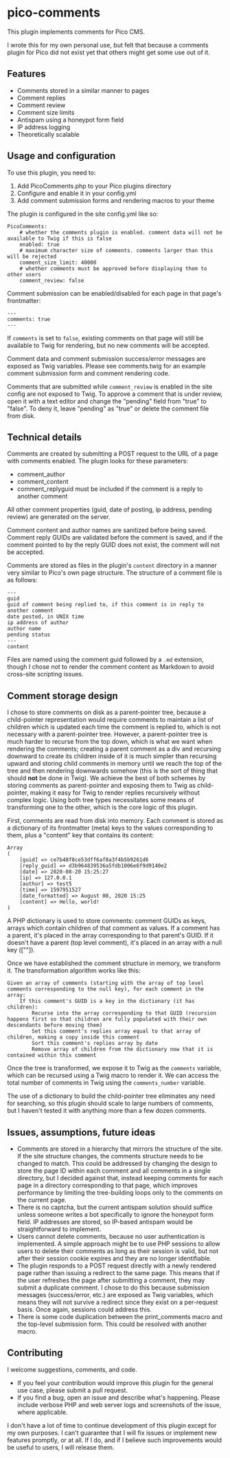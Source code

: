 # pico-comments

This plugin implements comments for Pico CMS.

I wrote this for my own personal use, but felt that because a comments plugin for Pico did not exist yet that others might get some use out of it. 

Features
---
- Comments stored in a similar manner to pages
- Comment replies
- Comment review
- Comment size limits
- Antispam using a honeypot form field
- IP address logging
- Theoretically scalable

Usage and configuration
---
To use this plugin, you need to:
1. Add PicoComments.php to your Pico plugins directory
2. Configure and enable it in your config.yml
3. Add comment submission forms and rendering macros to your theme

The plugin is configured in the site config.yml like so:
```
PicoComments:
    # whether the comments plugin is enabled. comment data will not be available to Twig if this is false
    enabled: true
    # maximum character size of comments. comments larger than this will be rejected
    comment_size_limit: 40000
    # whether comments must be approved before displaying them to other users
    comment_review: false
```

Comment submission can be enabled/disabled for each page in that page's frontmatter:
```
---
comments: true
---
```

If ```comments``` is set to ```false```, existing comments on that page will still be available to Twig for rendering, but no new comments will be accepted.

Comment data and comment submission success/error messages are exposed as Twig variables. Please see comments.twig for an example comment submission form and comment rendering code.

Comments that are submitted while ```comment_review``` is enabled in the site config are not exposed to Twig. To approve a comment that is under review, open it with a text editor and change the "pending" field from "true" to "false". To deny it, leave "pending" as "true" or delete the comment file from disk.

Technical details
---
Comments are created by submitting a POST request to the URL of a page with comments enabled. The plugin looks for these parameters:
- comment_author
- comment_content
- comment_replyguid must be included if the comment is a reply to another comment

All other comment properties (guid, date of posting, ip address, pending review) are generated on the server. 

Comment content and author names are sanitized before being saved. Comment reply GUIDs are validated before the comment is saved, and if the comment pointed to by the reply GUID does not exist, the comment will not be accepted.

Comments are stored as files in the plugin's ```content``` directory in a manner very similar to Pico's own page structure. The structure of a comment file is as follows:
```
---
guid
guid of comment being replied to, if this comment is in reply to another comment
date posted, in UNIX time
ip address of author
author name
pending status
---
content
```

Files are named using the comment guid followed by a ```.md``` extension, though I chose not to render the comment content as Markdown to avoid cross-site scripting issues.

Comment storage design
---
I chose to store comments on disk as a parent-pointer tree, because a child-pointer representation would require comments to maintain a list of children which is updated each time the comment is replied to, which is not necessary with a parent-pointer tree. However, a parent-pointer tree is much harder to recurse from the top down, which is what we want when rendering the comments; creating a parent comment as a div and recursing downward to create its children inside of it is much simpler than recursing upward and storing child comments in memory until we reach the top of the tree and then rendering downwards somehow (this is the sort of thing that should **not** be done in Twig). We achieve the best of both schemes by storing comments as parent-pointer and exposing them to Twig as child-pointer, making it easy for Twig to render replies recursively without complex logic. Using both tree types necessitates some means of transforming one to the other, which is the core logic of this plugin.

First, comments are read from disk into memory. Each comment is stored as a dictionary of its frontmatter (meta) keys to the values corresponding to them, plus a "content" key that contains its content:
```
Array
(
    [guid] => ce7b48f8ce53dff6af8a3f4b5b9261d6
    [reply_guid] => d3b964839536a5fdb1006e6f9d9140e2
    [date] => 2020-08-20 15:25:27
    [ip] => 127.0.0.1
    [author] => test5
    [time] => 1597951527
    [date_formatted] => August 08, 2020 15:25
    [content] => Hello, world!
)
```

A PHP dictionary is used to store comments: comment GUIDs as keys, arrays which contain children of that comment as values. If a comment has a parent, it's placed in the array corresponding to that parent's GUID. If it doesn't have a parent (top level comment), it's placed in an array with a null key ([""]).

Once we have established the comment structure in memory, we transform it. The transformation algorithm works like this:
```
Given an array of comments (starting with the array of top level comments corresponding to the null key), for each comment in the array:
    If this comment's GUID is a key in the dictionary (it has children):
        Recurse into the array corresponding to that GUID (recursion happens first so that children are fully populated with their own descendants before moving them)
        Set this comment's replies array equal to that array of children, making a copy inside this comment
        Sort this comment's replies array by date
        Remove array of children from the dictionary now that it is contained within this comment
```

Once the tree is transformed, we expose it to Twig as the ```comments``` variable, which can be recursed using a Twig macro to render it. We can access the total number of comments in Twig using the ```comments_number``` variable.

The use of a dictionary to build the child-pointer tree eliminates any need for searching, so this plugin should scale to large numbers of comments, but I haven't tested it with anything more than a few dozen comments.

Issues, assumptions, future ideas
---
- Comments are stored in a hierarchy that mirrors the structure of the site. If the site structure changes, the comments structure needs to be changed to match. This could be addressed by changing the design to store the page ID within each comment and all comments in a single directory, but I decided against that, instead keeping comments for each page in a directory corresponding to that page, which improves performance by limiting the tree-building loops only to the comments on the current page.
- There is no captcha, but the current antispam solution should suffice unless someone writes a bot specifically to ignore the honeypot form field. IP addresses are stored, so IP-based antispam would be straightforward to implement.
- Users cannot delete comments, because no user authentication is implemented. A simple approach might be to use PHP sessions to allow users to delete their comments as long as their session is valid, but not after their session cookie expires and they are no longer identifiable.
- The plugin responds to a POST request directly with a newly rendered page rather than issuing a redirect to the same page. This means that if the user refreshes the page after submitting a comment, they may submit a duplicate comment. I chose to do this because submission messages (success/error, etc.) are exposed as Twig variables, which means they will not survive a redirect since they exist on a per-request basis. Once again, sessions could address this.
- There is some code duplication between the print_comments macro and the top-level submission form. This could be resolved with another macro.

Contributing
---
I welcome suggestions, comments, and code. 
- If you feel your contribution would improve this plugin for the general use case, please submit a pull request. 
- If you find a bug, open an issue and describe what's happening. Please include verbose PHP and web server logs and screenshots of the issue, where applicable.

I don't have a lot of time to continue development of this plugin except for my own purposes. I can't guarantee that I will fix issues or implement new features promptly, or at all. If I do, and if I believe such improvements would be useful to users, I will release them.
